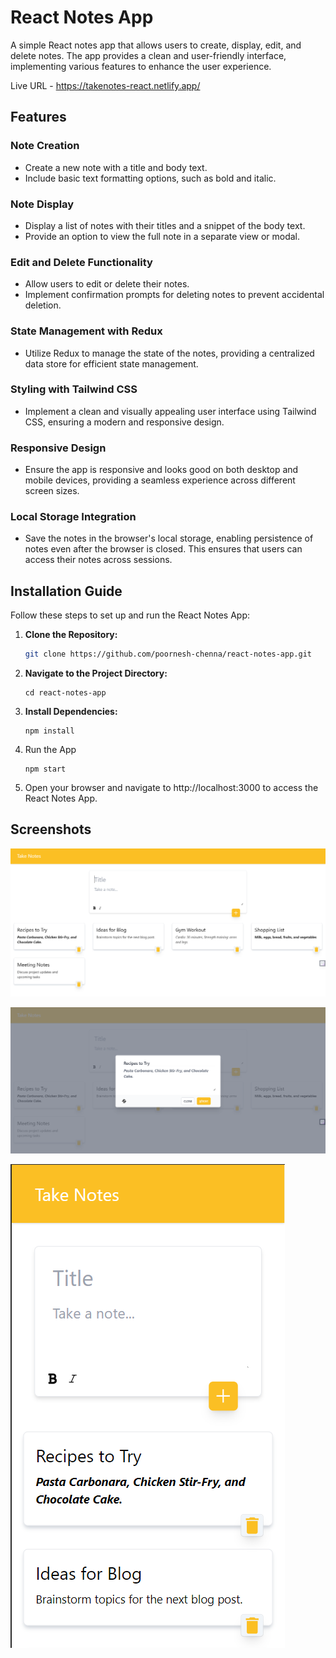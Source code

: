 # React Notes App

A simple React notes app that allows users to create, display, edit, and delete notes. The app provides a clean and user-friendly interface, implementing various features to enhance the user experience.

Live URL - https://takenotes-react.netlify.app/

## Features

### Note Creation

- Create a new note with a title and body text.
- Include basic text formatting options, such as bold and italic.

### Note Display

- Display a list of notes with their titles and a snippet of the body text.
- Provide an option to view the full note in a separate view or modal.

### Edit and Delete Functionality

- Allow users to edit or delete their notes.
- Implement confirmation prompts for deleting notes to prevent accidental deletion.

### State Management with Redux

- Utilize Redux to manage the state of the notes, providing a centralized data store for efficient state management.

### Styling with Tailwind CSS

- Implement a clean and visually appealing user interface using Tailwind CSS, ensuring a modern and responsive design.

### Responsive Design

- Ensure the app is responsive and looks good on both desktop and mobile devices, providing a seamless experience across different screen sizes.

### Local Storage Integration

- Save the notes in the browser's local storage, enabling persistence of notes even after the browser is closed. This ensures that users can access their notes across sessions.

## Installation Guide

Follow these steps to set up and run the React Notes App:

1. **Clone the Repository:**
   ```bash
   git clone https://github.com/poornesh-chenna/react-notes-app.git
   ```
2. **Navigate to the Project Directory:**
   ```
   cd react-notes-app
   ```
3. **Install Dependencies:**
   ```
   npm install
   ```
4. Run the App
   ```
   npm start
   ```
5. Open your browser and navigate to http://localhost:3000 to access the React Notes App.


## Screenshots

![Screenshot 1](screenshots/notes-desktop.png)

![Screenshot 2](screenshots/notes-edit.png)

![Screenshot 3](screenshots/notes-mobile.png)
